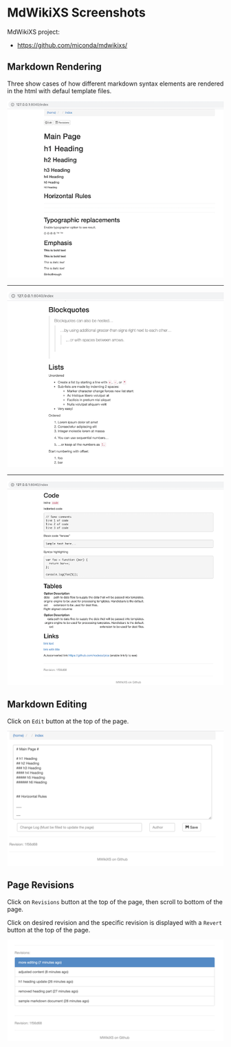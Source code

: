 # MdWikiXS Screenshots #

MdWikiXS project:

  * https://github.com/miconda/mdwikixs/

## Markdown Rendering ##

Three show cases of how different markdown syntax elements are rendered in the html with defaul template files.

![Markdown Rendering 1](https://github.com/miconda/vresources/raw/master/mdwikixs/screenshots/mdwikixs-s01.png)

---

![Markdown Rendering 2](https://github.com/miconda/vresources/raw/master/mdwikixs/screenshots/mdwikixs-s02.png)

---

![Markdown Rendering 3](https://github.com/miconda/vresources/raw/master/mdwikixs/screenshots/mdwikixs-s03.png)

## Markdown Editing ##

Click on `Edit` button at the top of the page.

![Markdown Editing](https://github.com/miconda/vresources/raw/master/mdwikixs/screenshots/mdwikixs-s04.png)

## Page Revisions ##

Click on `Revisions` button at the top of the page, then scroll to bottom of the page.

Click on desired revision and the specific revision is displayed with a `Revert` button at the top of the page.

![Page Revisions](https://github.com/miconda/vresources/raw/master/mdwikixs/screenshots/mdwikixs-s05.png)

